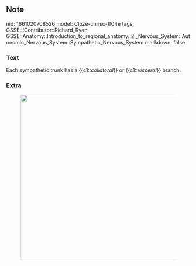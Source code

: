 ## Note
nid: 1661020708526
model: Cloze-chrisc-ff04e
tags: GSSE::!Contributor::Richard_Ryan, GSSE::Anatomy::Introduction_to_regional_anatomy::2._Nervous_System::Autonomic_Nervous_System::Sympathetic_Nervous_System
markdown: false

### Text
<div class="toggle">
  Each sympathetic trunk has a {{c1::<em>collateral</em>}} or
  {{c1::<em>visceral</em>}} branch.
</div>

### Extra
<figure id="83634101-d993-44b8-ba96-5de3ef87604b" class="image">
  <a href= 
  "Sympathetic%20Nervous%20System%20c5175d8682a748a0b949604645b5a338/Untitled%204.png">
  <img style="width:452px" src= 
  "239011c7dc4f6992a8788f12fab8bab36f7208ab.png"></a>
</figure>
